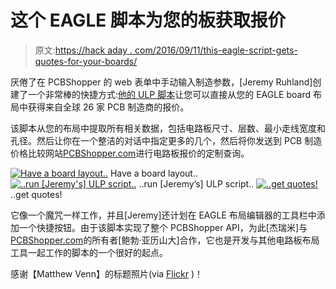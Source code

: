 # 这个 EAGLE 脚本为您的板获取报价

> 原文:[https://hack aday . com/2016/09/11/this-eagle-script-gets-quotes-for-your-boards/](https://hackaday.com/2016/09/11/this-eagle-script-gets-quotes-for-your-boards/)

厌倦了在 PCBShopper 的 web 表单中手动输入制造参数，[Jeremy Ruhland]创建了一个非常棒的快捷方式:[他的 ULP 脚本](https://github.com/JeremyRuhland/pcbshopper)让您可以直接从您的 EAGLE board 布局中获得来自全球 26 家 PCB 制造商的报价。

该脚本从您的布局中提取所有相关数据，包括电路板尺寸、层数、最小走线宽度和孔径。然后让你在一个整洁的对话中指定更多的几个，然后将你发送到 PCB 制造价格比较网站[PCBShopper.com](http://pcbshopper.com/)进行电路板报价的定制查询。

 [![Have a board layout..](../Images/97e7c8c60e29f5ad5ae2bc045114f95d.png "pcbshopper-eagle")](https://hackaday.com/2016/09/11/this-eagle-script-gets-quotes-for-your-boards/pcbshopper-eagle/) Have a board layout.. [![..run [Jeremy's] ULP script..](../Images/e1569b1e406c1a6399dc8c53ab4d373c.png "pcbshopper-dialog")](https://hackaday.com/2016/09/11/this-eagle-script-gets-quotes-for-your-boards/pcbshopper-dialog/) ..run [Jeremy’s] ULP script.. [![..get quotes!](../Images/7582e873217dfe1f30066ecfef300bb8.png "pcbshopper-results")](https://hackaday.com/2016/09/11/this-eagle-script-gets-quotes-for-your-boards/pcbshopper-results/) ..get quotes!

它像一个魔咒一样工作，并且[Jeremy]还计划在 EAGLE 布局编辑器的工具栏中添加一个快捷按钮。由于该脚本实现了整个 PCBShopper API，为此[杰瑞米]与[PCBShopper.com](http://pcbshopper.com/)的所有者[鲍勃·亚历山大]合作，它也是开发与其他电路板布局工具一起工作的脚本的一个很好的起点。

感谢【Matthew Venn】的标题照片(via [Flickr](https://www.flickr.com/photos/matthewvenn/4343486692/) )！